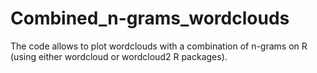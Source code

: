# Combined_n-grams_wordclouds
The code allows to plot wordclouds with a combination of n-grams on R (using either wordcloud or wordcloud2 R packages).
